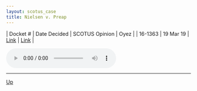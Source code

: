```yaml
---
layout: scotus_case
title: Nielsen v. Preap
---
```


| Docket # | Date Decided | SCOTUS Opinion | Oyez |
| 16-1363 | 19 Mar 19 | [Link](https://www.supremecourt.gov/opinions/18pdf/586us2r23_l1gk.pdf) | [Link](https://www.oyez.org/cases/2018/16-1363) |

<audio controls>
   <source src='./resources/16-1363.mp3' type='audio/mpeg'>
</audio>

<object data='./resources/16-1363.pdf' type='application/pdf'></object>

---

[Up](./README.md)